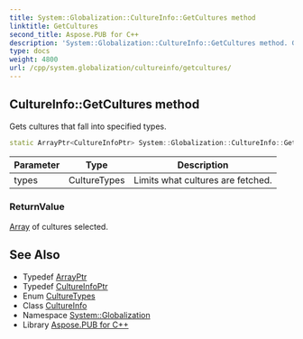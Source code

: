 ```yaml
---
title: System::Globalization::CultureInfo::GetCultures method
linktitle: GetCultures
second_title: Aspose.PUB for C++
description: 'System::Globalization::CultureInfo::GetCultures method. Gets cultures that fall into specified types in C++.'
type: docs
weight: 4800
url: /cpp/system.globalization/cultureinfo/getcultures/
---
```

## CultureInfo::GetCultures method


Gets cultures that fall into specified types.

```cpp
static ArrayPtr<CultureInfoPtr> System::Globalization::CultureInfo::GetCultures(CultureTypes types)
```


| Parameter | Type | Description |
| --- | --- | --- |
| types | CultureTypes | Limits what cultures are fetched. |

### ReturnValue

[Array](../../../system/array/) of cultures selected.

## See Also

* Typedef [ArrayPtr](../../../system/arrayptr/)
* Typedef [CultureInfoPtr](../../cultureinfoptr/)
* Enum [CultureTypes](../../culturetypes/)
* Class [CultureInfo](../)
* Namespace [System::Globalization](../../)
* Library [Aspose.PUB for C++](../../../)
